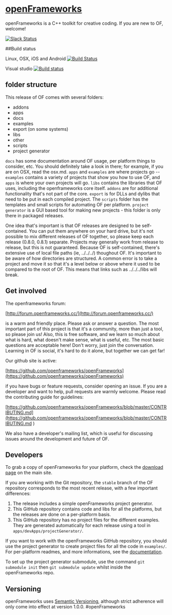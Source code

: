 [openFrameworks](http://openframeworks.cc/)
================

openFrameworks is a C++ toolkit for creative coding.  If you are new to OF, welcome!

[![Slack Status](https://ofslack.herokuapp.com/badge.svg)](https://ofslack.herokuapp.com)

##Build status

Linux, OSX, iOS and Android     [![Build Status](https://travis-ci.org/openframeworks/openFrameworks.svg?branch=master)](https://travis-ci.org/openframeworks/openFrameworks)

Visual studio [![Build status](https://ci.appveyor.com/api/projects/status/sm9jxy0u56bl8syi/branch/master?svg=true)](https://ci.appveyor.com/project/arturoc/openframeworks/branch/master)

folder structure
--------

This release of OF comes with several folders: 

* addons
* apps
* docs
* examples
* export (on some systems)
* libs
* other
* scripts
* project generator


`docs` has some documentation around OF usage, per platform things to consider, etc. You should definitely take a look in there; for example, if you are on OSX, read the osx.md.   `apps` and `examples` are where projects go -- `examples` contains a variety of projects that show you how to use OF, and `apps` is where your own projects will go.  `libs` contains the libraries that OF uses, including the openframeworks core itself.  `addons` are for additional functionality that's not part of the core.  `export` is for DLLs and dylibs that need to be put in each compiled project.  The `scripts` folder has the templates and small scripts for automating OF per platform. `project generator` is a GUI based tool for making new projects - this folder is only there in packaged releases.  

One idea that's important is that OF releases are designed to be self-contained.  You can put them anywhere on your hard drive, but it's not possible to mix different releases of OF together, so please keep each release (0.8.0, 0.8.1) separate.  Projects may generally work from release to release, but this is not guaranteed.  Because OF is self-contained, there's extensive use of local file paths (ie, ../../../) thoughout OF.  It's important to be aware of how directories are structured.  A common error is to take a project and move it so that it's a level below or above where it used to be compared to the root of OF.  This means that links such as ../../../libs will break.  


Get involved
--------

The openframeworks forum:

[http://forum.openframeworks.cc/](http://forum.openframeworks.cc/)

is a warm and friendly place.  Please ask or answer a question.  The most important part of this project is that it's a community, more than just a tool, so please join us!  Also, this is free software, and we learn so much about what is hard, what doesn't make sense, what is useful, etc. The most basic questions are acceptable here!  Don't worry, just join the conversation.  Learning in OF is social, it's hard to do it alone, but together we can get far!

Our github site is active: 

[https://github.com/openframeworks/openFrameworks](https://github.com/openframeworks/openFrameworks)

if you have bugs or feature requests, consider opening an issue.  If you are a developer and want to help, pull requests are warmly welcome.  Please read the contributing guide for guidelines: 

[https://github.com/openframeworks/openFrameworks/blob/master/CONTRIBUTING.md](https://github.com/openframeworks/openFrameworks/blob/master/CONTRIBUTING.md
)

We also have a developer's mailing list, which is useful for discussing issues around the development and future of OF. 


Developers
------

To grab a copy of openFrameworks for your platform, check the [download page](http://openframeworks.cc/download) on the main site.  
 
If you are working with the Git repository, the `stable` branch of the OF repository corresponds to the most recent release, with a few important differences:  

1. The release includes a simple openFrameworks project generator.
2. This GitHub repository contains code and libs for all the platforms, but the releases are done on a per-platform basis.
3. This GitHub repository has no project files for the different examples. They are generated automatically for each release using a tool in `apps/devApps/projectGenerator/`.

If you want to work with the openFrameworks GitHub repository, you should use the project generator to create project files for all the code in `examples/`.  
For per-platform readmes, and more informations, see the [documentation](docs/table_of_contents.md).

To set up the project generator submodule, use the command `git submodule init` then `git submodule update` whilst inside the openFrameworks repo.

Versioning
----------
openFrameworks uses [Semantic Versioning](http://semver.org/), although strict adherence will only come into effect at version 1.0.0.
# o p e n F r a m e w o r k s  
 